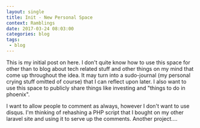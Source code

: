```yaml
---
layout: single
title: Init - New Personal Space
context: Ramblings
date: 2017-03-24 08:03:00
categories: blog
tags: 
 - blog
---
```




This is my initial post on here. I don't quite know how to use this space for other than to blog about tech related stuff and other things on my mind that come up throughout the idea. It may turn into a sudo-journal (my personal crying stuff omitted of course) that I can reflect upon later. I also want to use this space to publicly share things like investing and "things to do in phoenix". 

I want to allow people to comment as always, however I don't want to use disqus. I'm thinking of rehashing a PHP script that I bought on my other laravel site and using it to serve up the comments. Another project....
